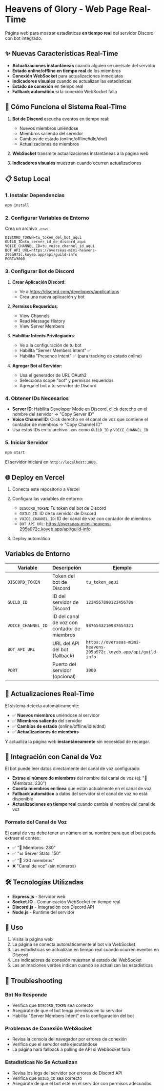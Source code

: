 # Heavens of Glory - Web Page Real-Time

Página web para mostrar estadísticas **en tiempo real** del servidor Discord con bot integrado.

## ✨ Nuevas Características Real-Time

- **Actualizaciones instantáneas** cuando alguien se une/sale del servidor
- **Estado online/offline en tiempo real** de los miembros
- **Conexión WebSocket** para actualizaciones inmediatas
- **Indicadores visuales** cuando se actualizan las estadísticas
- **Estado de conexión** en tiempo real
- **Fallback automático** si la conexión WebSocket falla

## 🚀 Cómo Funciona el Sistema Real-Time

1. **Bot de Discord** escucha eventos en tiempo real:
   - Nuevos miembros uniéndose
   - Miembros saliendo del servidor
   - Cambios de estado (online/offline/idle/dnd)
   - Actualizaciones de miembros

2. **WebSocket** transmite actualizaciones instantáneas a la página web

3. **Indicadores visuales** muestran cuando ocurren actualizaciones

## 📋 Setup Local

### 1. Instalar Dependencias
```bash
npm install
```

### 2. Configurar Variables de Entorno
Crea un archivo `.env`:
```env
DISCORD_TOKEN=tu_token_del_bot_aqui
GUILD_ID=tu_server_id_de_discord_aqui
VOICE_CHANNEL_ID=tu_voice_channel_id_aqui
BOT_API_URL=https://overseas-mimi-heavens-295a972c.koyeb.app/api/guild-info
PORT=3000
```

### 3. Configurar Bot de Discord

1. **Crear Aplicación Discord**:
   - Ve a https://discord.com/developers/applications
   - Crea una nueva aplicación y bot

2. **Permisos Requeridos**:
   - View Channels
   - Read Message History  
   - View Server Members

3. **Habilitar Intents Privilegiados**:
   - Ve a la configuración de tu bot
   - Habilita "Server Members Intent" ✅
   - Habilita "Presence Intent" ✅ (para tracking de estado online)

4. **Agregar Bot al Servidor**:
   - Usa el generador de URL OAuth2
   - Selecciona scope "bot" y permisos requeridos
   - Agrega el bot a tu servidor de Discord

### 4. Obtener IDs Necesarios
- **Server ID**: Habilita Developer Mode en Discord, click derecho en el nombre del servidor → "Copy Server ID"
- **Voice Channel ID**: Click derecho en el canal de voz que contiene el contador de miembros → "Copy Channel ID"
- Usa estos IDs en tu archivo `.env` como `GUILD_ID` y `VOICE_CHANNEL_ID`

### 5. Iniciar Servidor
```bash
npm start
```

El servidor iniciará en `http://localhost:3000`.

## 🌐 Deploy en Vercel

1. Conecta este repositorio a Vercel
2. Configura las variables de entorno:
   - `DISCORD_TOKEN`: Tu token del bot de Discord
   - `GUILD_ID`: ID de tu servidor de Discord
   - `VOICE_CHANNEL_ID`: ID del canal de voz con contador de miembros
   - `BOT_API_URL`: https://overseas-mimi-heavens-295a972c.koyeb.app/api/guild-info

3. Deploy automático

## Variables de Entorno

| Variable | Descripción | Ejemplo |
|----------|-------------|---------|
| `DISCORD_TOKEN` | Token del bot de Discord | `tu_token_aqui` |
| `GUILD_ID` | ID del servidor de Discord | `1234567890123456789` |
| `VOICE_CHANNEL_ID` | ID del canal de voz con contador de miembros | `9876543210987654321` |
| `BOT_API_URL` | URL del API del bot (fallback) | `https://overseas-mimi-heavens-295a972c.koyeb.app/api/guild-info` |
| `PORT` | Puerto del servidor (opcional) | `3000` |

## 🔄 Actualizaciones Real-Time

El sistema detecta automáticamente:
- ✅ **Nuevos miembros** uniéndose al servidor
- ✅ **Miembros saliendo** del servidor  
- ✅ **Cambios de estado** (online/offline/idle/dnd)
- ✅ **Actualizaciones de miembros**

Y actualiza la página web **instantáneamente** sin necesidad de recargar.

## 🎤 Integración con Canal de Voz

El bot puede leer datos directamente del canal de voz configurado:

- **Extrae el número de miembros** del nombre del canal de voz (ej: "👥 Miembros: 230")
- **Cuenta miembros en línea** que están actualmente en el canal de voz
- **Fallback automático** a datos del servidor si el canal de voz no está disponible
- **Actualizaciones en tiempo real** cuando cambia el nombre del canal de voz

### Formato del Canal de Voz
El canal de voz debe tener un número en su nombre para que el bot pueda extraer el conteo:
- ✅ "👥 Miembros: 230"
- ✅ "📊 Server Stats: 150"
- ✅ "👥 230 miembros"
- ❌ "Canal de voz" (sin números)

## 🛠️ Tecnologías Utilizadas

- **Express.js** - Servidor web
- **Socket.IO** - Comunicación WebSocket en tiempo real
- **Discord.js** - Integración con Discord API
- **Node.js** - Runtime del servidor

## 📱 Uso

1. Visita la página web
2. La página se conecta automáticamente al bot via WebSocket
3. Las estadísticas se actualizan en tiempo real cuando ocurren eventos en Discord
4. Los indicadores de conexión muestran el estado del WebSocket
5. Las animaciones verdes indican cuando se actualizan las estadísticas

## 🔧 Troubleshooting

### Bot No Responde
- Verifica que `DISCORD_TOKEN` sea correcto
- Asegúrate de que el bot tenga permisos en tu servidor
- Habilita "Server Members Intent" en la configuración del bot

### Problemas de Conexión WebSocket
- Revisa la consola del navegador por errores de conexión
- Verifica que el servidor esté ejecutándose
- La página hará fallback a polling de API si WebSocket falla

### Estadísticas No Se Actualizan
- Revisa los logs del servidor por errores de Discord API
- Verifica que `GUILD_ID` sea correcto
- Asegúrate de que el bot esté en el servidor con permisos adecuados
